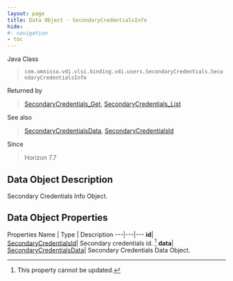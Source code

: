 ```yaml
---
layout: page
title: Data Object - SecondaryCredentialsInfo
hide:
#- navigation
- toc
---
```






Java Class
> `com.omnissa.vdi.vlsi.binding.vdi.users.SecondaryCredentials.SecondaryCredentialsInfo`

Returned by
> [SecondaryCredentials_Get](vdi.users.SecondaryCredentials.md#get), [SecondaryCredentials_List](vdi.users.SecondaryCredentials.md#list)

See also
> [SecondaryCredentialsData](vdi.users.SecondaryCredentials.SecondaryCredentialsData.md), [SecondaryCredentialsId](vdi.entity.SecondaryCredentialsId.md)

Since
> Horizon 7.7


## Data Object Description

Secondary Credentials Info Object.

## Data Object Properties
Properties
Name |  Type |  Description
---|---|---
**id**| [SecondaryCredentialsId](vdi.entity.SecondaryCredentialsId.md)|  Secondary credentials id. [^2]
**data**| [SecondaryCredentialsData](vdi.users.SecondaryCredentials.SecondaryCredentialsData.md)|  Secondary Credentials Data Object.


 


[^2]: This property cannot be updated.